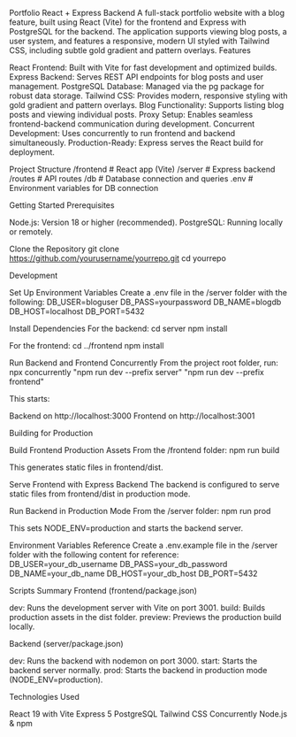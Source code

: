 Portfolio React + Express Backend
A full-stack portfolio website with a blog feature, built using React (Vite) for the frontend and Express with PostgreSQL for the backend. The application supports viewing blog posts, a user system, and features a responsive, modern UI styled with Tailwind CSS, including subtle gold gradient and pattern overlays.
Features

React Frontend: Built with Vite for fast development and optimized builds.
Express Backend: Serves REST API endpoints for blog posts and user management.
PostgreSQL Database: Managed via the pg package for robust data storage.
Tailwind CSS: Provides modern, responsive styling with gold gradient and pattern overlays.
Blog Functionality: Supports listing blog posts and viewing individual posts.
Proxy Setup: Enables seamless frontend-backend communication during development.
Concurrent Development: Uses concurrently to run frontend and backend simultaneously.
Production-Ready: Express serves the React build for deployment.

Project Structure
/frontend        # React app (Vite)
/server          # Express backend
  /routes        # API routes
  /db            # Database connection and queries
.env             # Environment variables for DB connection

Getting Started
Prerequisites

Node.js: Version 18 or higher (recommended).
PostgreSQL: Running locally or remotely.

Clone the Repository
git clone https://github.com/yourusername/yourrepo.git
cd yourrepo

Development

Set Up Environment Variables
Create a .env file in the /server folder with the following:
DB_USER=bloguser
DB_PASS=yourpassword
DB_NAME=blogdb
DB_HOST=localhost
DB_PORT=5432


Install Dependencies
For the backend:
cd server
npm install

For the frontend:
cd ../frontend
npm install


Run Backend and Frontend Concurrently
From the project root folder, run:
npx concurrently "npm run dev --prefix server" "npm run dev --prefix frontend"

This starts:

Backend on http://localhost:3000
Frontend on http://localhost:3001



Building for Production

Build Frontend Production Assets
From the /frontend folder:
npm run build

This generates static files in frontend/dist.

Serve Frontend with Express Backend
The backend is configured to serve static files from frontend/dist in production mode.

Run Backend in Production Mode
From the /server folder:
npm run prod

This sets NODE_ENV=production and starts the backend server.


Environment Variables Reference
Create a .env.example file in the /server folder with the following content for reference:
DB_USER=your_db_username
DB_PASS=your_db_password
DB_NAME=your_db_name
DB_HOST=your_db_host
DB_PORT=5432

Scripts Summary
Frontend (frontend/package.json)

dev: Runs the development server with Vite on port 3001.
build: Builds production assets in the dist folder.
preview: Previews the production build locally.

Backend (server/package.json)

dev: Runs the backend with nodemon on port 3000.
start: Starts the backend server normally.
prod: Starts the backend in production mode (NODE_ENV=production).

Technologies Used

React 19 with Vite
Express 5
PostgreSQL
Tailwind CSS
Concurrently
Node.js & npm
